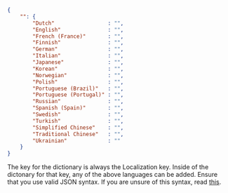 ```json
{
    "": {
        "Dutch"                 : "",
        "English"               : "",
        "French (France)"       : "",
        "Finnish"               : "",
        "German"                : "",
        "Italian"               : "",
        "Japanese"              : "",
        "Korean"                : "",
        "Norwegian"             : "",
        "Polish"                : "",
        "Portuguese (Brazil)"   : "",
        "Portuguese (Portugal)" : "",
        "Russian"               : "",
        "Spanish (Spain)"       : "",
        "Swedish"               : "",
        "Turkish"               : "",
        "Simplified Chinese"    : "",
        "Traditional Chinese"   : "",
        "Ukrainian"             : ""
    }
}
```

The key for the dictionary is always the Localization key. Inside of the dictonary for that key, any of the above languages can be added. Ensure that you use valid JSON syntax. If you are unsure of this syntax, read [this](https://www.w3schools.com/js/js_json_syntax.asp).
